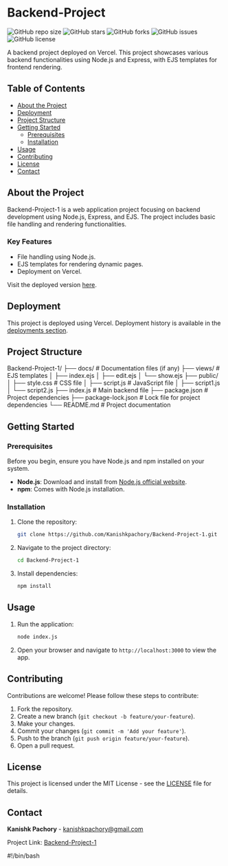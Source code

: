 # Backend-Project

![GitHub repo size](https://img.shields.io/github/repo-size/Kanishkpachory/Backend-Project-1)
![GitHub stars](https://img.shields.io/github/stars/Kanishkpachory/Backend-Project-1)
![GitHub forks](https://img.shields.io/github/forks/Kanishkpachory/Backend-Project-1)
![GitHub issues](https://img.shields.io/github/issues/Kanishkpachory/Backend-Project-1)
![GitHub license](https://img.shields.io/github/license/Kanishkpachory/Backend-Project-1)

A backend project deployed on Vercel. This project showcases various backend functionalities using Node.js and Express, with EJS templates for frontend rendering.

## Table of Contents

- [About the Project](#about-the-project)
- [Deployment](#deployment)
- [Project Structure](#project-structure)
- [Getting Started](#getting-started)
  - [Prerequisites](#prerequisites)
  - [Installation](#installation)
- [Usage](#usage)
- [Contributing](#contributing)
- [License](#license)
- [Contact](#contact)

## About the Project

Backend-Project-1 is a web application project focusing on backend development using Node.js, Express, and EJS. The project includes basic file handling and rendering functionalities.

### Key Features
- File handling using Node.js.
- EJS templates for rendering dynamic pages.
- Deployment on Vercel.
  
Visit the deployed version [here](https://backend-project-1.vercel.app).

## Deployment

This project is deployed using Vercel. Deployment history is available in the [deployments section](#).

## Project Structure

Backend-Project-1/ ├── docs/ # Documentation files (if any) ├── views/ # EJS templates │ ├── index.ejs │ ├── edit.ejs │ └── show.ejs ├── public/ │ ├── style.css # CSS file │ ├── script.js # JavaScript file │ ├── script1.js │ └── script2.js ├── index.js # Main backend file ├── package.json # Project dependencies ├── package-lock.json # Lock file for project dependencies └── README.md # Project documentation


## Getting Started

### Prerequisites

Before you begin, ensure you have Node.js and npm installed on your system.

- **Node.js**: Download and install from [Node.js official website](https://nodejs.org/).
- **npm**: Comes with Node.js installation.

### Installation

1. Clone the repository:

    ```bash
    git clone https://github.com/Kanishkpachory/Backend-Project-1.git
    ```

2. Navigate to the project directory:

    ```bash
    cd Backend-Project-1
    ```

3. Install dependencies:

    ```bash
    npm install
    ```

## Usage

1. Run the application:

    ```bash
    node index.js
    ```

2. Open your browser and navigate to `http://localhost:3000` to view the app.

## Contributing

Contributions are welcome! Please follow these steps to contribute:

1. Fork the repository.
2. Create a new branch (`git checkout -b feature/your-feature`).
3. Make your changes.
4. Commit your changes (`git commit -m 'Add your feature'`).
5. Push to the branch (`git push origin feature/your-feature`).
6. Open a pull request.

## License

This project is licensed under the MIT License - see the [LICENSE](LICENSE) file for details.

## Contact

**Kanishk Pachory** - [kanishkpachory@gmail.com](mailto:kanishkpachory@gmail.com)

Project Link: [Backend-Project-1](https://github.com/Kanishkpachory/Backend-Project-1)


#!/bin/bash
